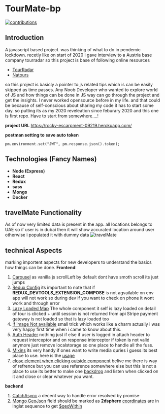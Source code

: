 <p align="center">
  <h1>TourMate-bp</h1>
  <a href="https://github.com/zoomi-raja/tour-booking-bp">
    <img src="https://img.shields.io/badge/contributions-welcome-brightgreen.svg" alt="contributions" />
  </a>
</p>

## Introduction
A javascript based project. was thinking of what to do in pendemic lockdown. recetly like on start of 2020 i gave interview to a Austria base company tourradar so this project is base of following online resources
- [TourRadar](https://www.tourradar.com/)
- [Natours](https://www.natours.dev/)

so this project is basicly a pointer to js related tips which is can be easily skipped as time passes. Any Noob Developer who wanted to explore world of JS and how things can be done in JS way can go through the project and get the insights. I never worked opensource before in my life. and that could be because of self-conscious about sharing my code it has to start some day. so putting its as my 2020 reveleation since feburary 2020 and this one is first repo. Have to start from somewhere....!

**project URL**
https://rocky-escarpment-09219.herokuapp.com/

**postman setting to save auto token**
```
pm.environment.set("JWT", pm.response.json().token);

```
## Technologies (Fancy Names)
- **Node (Express)**
- **React**
- **Redux**
- **sass**
- **Mongo**
- **Docker**

## travelMate Functionality
As of now very limited data is present in the app. all locations belongs to UAE so if user is in dubai then it will show accurated location around user otherwise i populated it with dummy data
<img src="https://github.com/zoomi-raja/tour-booking-bp/blob/master/travelmatescreenshot.png" alt="travelMate" />

## technical Aspects
marking importent aspects for new developers to understand the basics how things can be done.
**Frontend**
1. [Carousel](https://github.com/zoomi-raja/tour-booking-bp/tree/master/frontend/src/containers/CarouselContainer) as vanilla js scrollLeft by default dont have smoth scroll its just jumps
2. [Redux Config](https://github.com/zoomi-raja/tour-booking-bp/blob/master/frontend/src/App.js#L14) its important to note that if __REDUX_DEVTOOLS_EXTENSION_COMPOSE__ is not agvailable on env app will not work so during dev if you want to check on phone it wont work and through error
3. [Lazy Loaded Map](https://github.com/zoomi-raja/tour-booking-bp/tree/master/frontend/src/components/Map) The whole component it self is lazy loaded on detail of tour is clicked + until session is not returned from api Stripe payment gateway is not loaded so that is lazy loaded too
4. [If image Not available](https://github.com/zoomi-raja/tour-booking-bp/blob/master/frontend/src/components/Tour/Tour.js#L27) small trick which works like a charm actually i was very happy first time when i came to know about this.
5. [Auth Header](https://github.com/zoomi-raja/tour-booking-bp/blob/master/frontend/src/utils/Axios.js) nothing just if else if user is logged in attach header to request interceptor and on response interceptor if token is not valid anymore just remove localstorage so one place to handle all the fuss.
6. [Mixins](https://github.com/zoomi-raja/tour-booking-bp/blob/master/frontend/src/utility.scss) its very handy if ones want to write media quries i guess its best place to use. here is the [usage](https://github.com/zoomi-raja/tour-booking-bp/blob/master/frontend/src/components/Header/Showcase/Showcase.module.scss)
7. [close element when clicking outside component](https://github.com/zoomi-raja/tour-booking-bp/blob/master/frontend/src/containers/Search/Search.js#L64) belive me there is way of refrence but you can use reference somewhere else but this is not a place to use its better to make one [backdrop](https://github.com/zoomi-raja/tour-booking-bp/blob/master/frontend/src/containers/Navbar/Navbar.js#L24) and listen when clicked on it and close or clear whatever you want.

**backend**
1. [CatchAsync](https://github.com/zoomi-raja/tour-booking-bp/blob/master/utils/catchAsync.js) a decent way to handle error resolved by promise
2. [Mongo GeoJson](https://github.com/zoomi-raja/tour-booking-bp/blob/master/models/tourModel.js#L113) field should be marked as **2dsphere** [coordinates](https://github.com/zoomi-raja/tour-booking-bp/blob/master/models/tourModel.js#L82) are in lnglat sequence to get [$geoWithin](https://github.com/zoomi-raja/tour-booking-bp/blob/master/controllers/tourController.js#L219)
